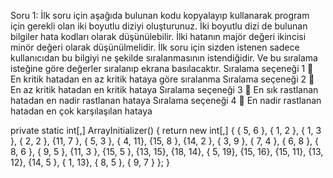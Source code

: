 Soru 1:
İlk soru için aşağıda bulunan kodu kopyalayıp kullanarak program için gerekli olan iki boyutlu
diziyi oluşturunuz.
İki boyutlu dizi de bulunan bilgiler hata kodları olarak düşünülebilir. İlki hatanın majör değeri
ikincisi minör değeri olarak düşünülmelidir. İlk soru için sizden istenen sadece kullanıcıdan bu
bilgiyi ne şekilde sıralanmasının istendiğidir. Ve bu sıralama isteğine göre değerler sıralanıp
ekrana basılacaktır.
Sıralama seçeneği 1  En kritik hatadan en az kritik hataya göre sıralanma
Sıralama seçeneği 2  En az kritik hatadan en kritik hataya
Sıralama seçeneği 3  En sık rastlanan hatadan en nadir rastlanan hataya
Sıralama seçeneği 4  En nadir rastlanan hatadan en çok karşılaşılan hataya
 
 
 private static int[,] ArrayInitializer()
 {
 return new int[,] {
 { 5, 6 }, { 1, 2 }, { 1, 3 }, { 2, 2 }, {11, 7 }, { 5, 3 }, { 4, 11},
 {15, 8 }, {14, 2 }, { 3, 9 }, { 7, 4 }, { 6, 8 }, { 8, 6 }, { 9, 5 },
 {11, 3 }, {15, 5 }, {13, 15}, {18, 14}, { 5, 19}, {15, 16}, {15, 11},
 {13, 12}, {14, 5 }, { 1, 13}, { 8, 5 }, { 9, 7 }
 };
 }

